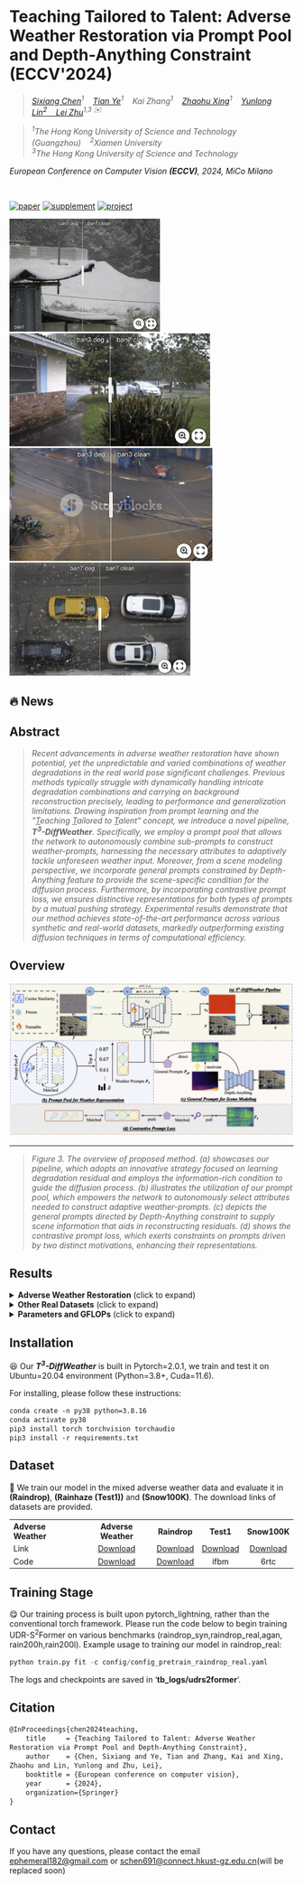 # Teaching Tailored to Talent: Adverse Weather Restoration via Prompt Pool and Depth-Anything Constraint (ECCV'2024)


> *<a href="https://ephemeral182.github.io">Sixiang Chen</a><sup>1</sup>&nbsp;&nbsp;&nbsp;
<a href="https://owen718.github.io">Tian Ye</a><sup>1</sup>&nbsp;&nbsp;&nbsp;
Kai Zhang</a><sup>1</sup>&nbsp;&nbsp;&nbsp;
<a href="https://ge-xing.github.io/">Zhaohu Xing</a><sup>1</sup>&nbsp;&nbsp;&nbsp;
<a href="https://lyl1015.github.io/">Yunlong Lin<sup>2</sup>&nbsp;&nbsp;&nbsp;
<a href="https://sites.google.com/site/indexlzhu/home">Lei Zhu</a><sup>1,3 ✉️</sup>&nbsp;&nbsp;&nbsp;*

> *<sup>1</sup>The Hong Kong University of Science and Technology (Guangzhou)&nbsp;&nbsp;&nbsp;
<sup>2</sup>Xiamen University&nbsp;&nbsp;&nbsp;<br>
<sup>3</sup>The Hong Kong University of Science and Technology&nbsp;&nbsp;&nbsp;*


<em>European Conference on Computer Vision <strong>(ECCV)</strong>, 2024, MiCo Milano</em>
</div>

</br>

[![paper](https://img.shields.io/badge/arXiv-Paper-brightgreen)](https://ephemeral182.github.io/UDR_S2Former_deraining/)
[![supplement](https://img.shields.io/badge/Supplementary-Material-B85252)](https://ephemeral182.github.io/UDR_S2Former_deraining/)
[![project](https://img.shields.io/badge/Project-Presentation-F9D371)](https://ephemeral182.github.io/UDR_S2Former_deraining/)


[<img src="images/ban1.png" height="200px"/>](https://imgsli.com/Mjk5ODA0) [<img src="images/ban2.png" height="200px"/>](https://imgsli.com/Mjk5ODEx)
[<img src="images/ban3.png" height="200px"/>](https://imgsli.com/Mjk5ODEy) [<img src="images/ban7.png" height="200px"/>](https://imgsli.com/Mjk5ODE0) 
  
## :fire: News

## Abstract

> *Recent advancements in adverse weather restoration have shown potential, yet the unpredictable and varied combinations of weather degradations in the real world pose significant challenges. Previous methods typically struggle with dynamically handling intricate degradation combinations and carrying on background reconstruction precisely, leading to performance and generalization limitations. Drawing inspiration from prompt learning and the "<u>T</u>eaching <u>T</u>ailored to <u>T</u>alent" concept, we introduce a novel pipeline, <i><strong>T<sup>3</sup>-DiffWeather</strong></i>. Specifically, we employ a prompt pool that allows the network to autonomously combine sub-prompts to construct weather-prompts, harnessing the necessary attributes to adaptively tackle unforeseen weather input. Moreover, from a scene modeling perspective, we incorporate general prompts constrained by Depth-Anything feature to provide the scene-specific condition for the diffusion process. Furthermore, by incorporating contrastive prompt loss, we ensures distinctive representations for both types of prompts by a mutual pushing strategy. Experimental results demonstrate that our method achieves state-of-the-art performance across various synthetic and real-world datasets, markedly outperforming existing diffusion techniques in terms of computational efficiency.*


## Overview 
  <p align="center">
    <img src="images/eccv_adverse_overview.png">
</p>

---

> *Figure 3. The overview of proposed method.  (a) showcases our pipeline, which adopts an innovative strategy focused on learning degradation residual and employs the information-rich condition to guide the diffusion process. (b) illustrates the utilization of our prompt pool, which empowers the network to autonomously select attributes needed to construct adaptive weather-prompts. (c) depicts the general prompts directed by Depth-Anything constraint to supply scene information that aids in reconstructing residuals. (d) shows the contrastive prompt loss, which exerts constraints on prompts driven by two distinct motivations, enhancing their representations.*

## Results
<details>
<summary><strong>Adverse Weather Restoration</strong> (click to expand) </summary>

<img src = "images/real_metric.png"> 
</details>

<details>
<summary><strong>Other Real Datasets</strong> (click to expand) </summary>

<img src = "images/eccv_adverse_metric.png"> 
</details>

<details>
<summary><strong>Parameters and GFLOPs</strong> (click to expand) </summary>

<img src = "images/complexity.png"> 
</details>

## Installation
:satisfied: Our <i><strong>T<sup>3</sup>-DiffWeather</strong></i> is built in Pytorch=2.0.1, we train and test it on Ubuntu=20.04 environment (Python=3.8+, Cuda=11.6).

For installing, please follow these instructions:
```
conda create -n py38 python=3.8.16
conda activate py38
pip3 install torch torchvision torchaudio
pip3 install -r requirements.txt  
```

## Dataset
:open_file_folder: We train our model in the mixed adverse weather data and evaluate it in <strong>(Raindrop)</strong>, <strong>(Rainhaze (Test1))</strong> and <strong>(Snow100K)</strong>. The download links of datasets are provided.
<table>
  <tr>
    <th align="left">Adverse Weather</th>
    <th align="center">Adverse Weather</th>
    <th align="center">Raindrop</th>
    <th align="center">Test1</th>
    <th align="center">Snow100K</th>
  </tr>
  <tr>
    <td align="left">Link</td>
    <td align="center"><a href="https://www.icst.pku.edu.cn/struct/Projects/joint_rain_removal.html">Download</a></td>
    <td align="center"><a href="">Download</a></td>
    <td align="center"><a href="https://pan.baidu.com/s/1rk_ZdYuMIOTYeZxqUwi0YA">Download</a></td>
    <td align="center"><a href="https://pan.baidu.com/s/1L2Ral6sz2iIHMhHeHHsS">Download</a></td>
  </tr>
    <tr>
    <td align="left">Code</td>
    <td align="center"><a href="https://www.icst.pku.edu.cn/struct/Projects/joint_rain_removal.html">Download</a></td>
    <td align="center"><a href="https://www.icst.pku.edu.cn/struct/Projects/joint_rain_removal.html">Download</a></td>
    <td align="center">ifbm</td>
    <td align="center">6rtc</td>
  </tr>
 </table>

## Training Stage

:yum: Our training process is built upon pytorch_lightning, rather than the conventional torch framework. Please run the code below to begin training UDR-S<sup>2</sup>Former on various benchmarks (raindrop_syn,raindrop_real,agan,  
rain200h,rain200l). Example usage to training our model in raindrop_real:
```python
python train.py fit -c config/config_pretrain_raindrop_real.yaml
```
The logs and checkpoints are saved in ‘**tb_logs/udrs2former**‘.

 
## Citation 
```
@InProceedings{chen2024teaching,
    title     = {Teaching Tailored to Talent: Adverse Weather Restoration via Prompt Pool and Depth-Anything Constraint},
    author    = {Chen, Sixiang and Ye, Tian and Zhang, Kai and Xing, Zhaohu and Lin, Yunlong and Zhu, Lei}, 
    booktitle = {European conference on computer vision},
    year      = {2024},
    organization={Springer}
}
```
## Contact
If you have any questions, please contact the email ephemeral182@gmail.com or schen691@connect.hkust-gz.edu.cn(will be replaced soon) 
